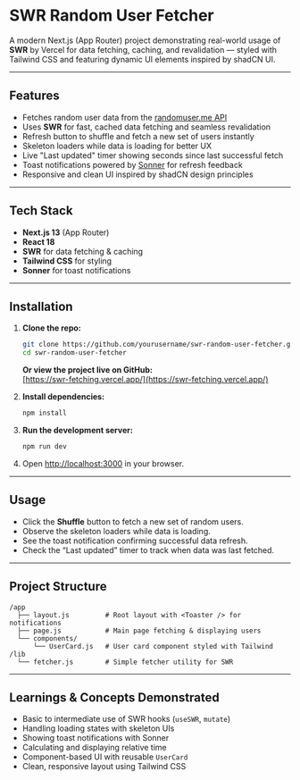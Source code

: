 # SWR Random User Fetcher

A modern Next.js (App Router) project demonstrating real-world usage of **SWR** by Vercel for data fetching, caching, and revalidation — styled with Tailwind CSS and featuring dynamic UI elements inspired by shadCN UI.

---

## Features

- Fetches random user data from the [randomuser.me API](https://randomuser.me/)
- Uses **SWR** for fast, cached data fetching and seamless revalidation
- Refresh button to shuffle and fetch a new set of users instantly
- Skeleton loaders while data is loading for better UX
- Live "Last updated" timer showing seconds since last successful fetch
- Toast notifications powered by [Sonner](https://github.com/sonner-toast/sonner) for refresh feedback
- Responsive and clean UI inspired by shadCN design principles

---

## Tech Stack

- **Next.js 13** (App Router)
- **React 18**
- **SWR** for data fetching & caching
- **Tailwind CSS** for styling
- **Sonner** for toast notifications

---

## Installation

1. **Clone the repo:**
   ```bash
   git clone https://github.com/yourusername/swr-random-user-fetcher.git
   cd swr-random-user-fetcher
   ```

   **Or view the project live on GitHub:**  
   [https://swr-fetching.vercel.app/](https://swr-fetching.vercel.app/)

2. **Install dependencies:**
   ```bash
   npm install
   ```

3. **Run the development server:**
   ```bash
   npm run dev
   ```

4. Open [http://localhost:3000](http://localhost:3000) in your browser.

---

## Usage

- Click the **Shuffle** button to fetch a new set of random users.
- Observe the skeleton loaders while data is loading.
- See the toast notification confirming successful data refresh.
- Check the “Last updated” timer to track when data was last fetched.

---

## Project Structure

```
/app
  ├── layout.js         # Root layout with <Toaster /> for notifications
  ├── page.js           # Main page fetching & displaying users
  └── components/
      └── UserCard.js   # User card component styled with Tailwind
/lib
  └── fetcher.js        # Simple fetcher utility for SWR
```

---

## Learnings & Concepts Demonstrated

- Basic to intermediate use of SWR hooks (`useSWR`, `mutate`)
- Handling loading states with skeleton UIs
- Showing toast notifications with Sonner
- Calculating and displaying relative time
- Component-based UI with reusable `UserCard`
- Clean, responsive layout using Tailwind CSS

